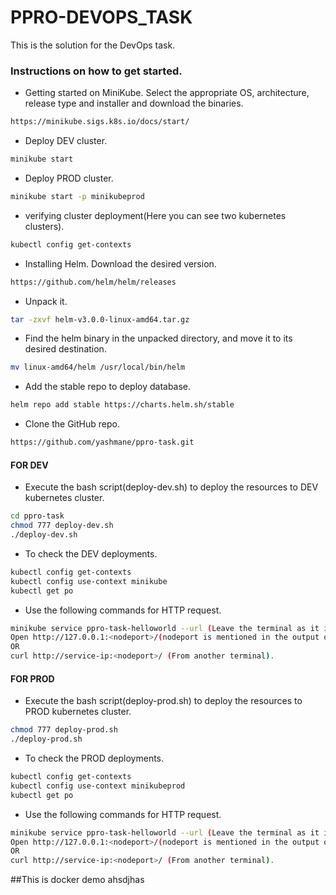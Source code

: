 # PPRO-DEVOPS_TASK
This is the solution for the DevOps task.

### Instructions on how to get started.

- Getting started on MiniKube. Select the appropriate OS, architecture, release type and installer and download the binaries.
```sh
https://minikube.sigs.k8s.io/docs/start/
```

- Deploy DEV cluster.
```sh
minikube start
```

- Deploy PROD cluster.
```sh
minikube start -p minikubeprod
```

- verifying cluster deployment(Here you can see two kubernetes clusters).
```sh
kubectl config get-contexts
```

- Installing Helm.
 Download the desired version.
```sh
https://github.com/helm/helm/releases
```

- Unpack it.
```sh
tar -zxvf helm-v3.0.0-linux-amd64.tar.gz
```

- Find the helm binary in the unpacked directory, and move it to its desired destination.
```sh
mv linux-amd64/helm /usr/local/bin/helm
```

- Add the stable repo to deploy database.
```sh
helm repo add stable https://charts.helm.sh/stable
```

- Clone the GitHub repo.
```sh
https://github.com/yashmane/ppro-task.git
```

#### FOR DEV
- Execute the bash script(deploy-dev.sh) to deploy the resources to DEV kubernetes cluster.
```sh
cd ppro-task
chmod 777 deploy-dev.sh
./deploy-dev.sh
```

- To check the DEV deployments.
```sh
kubectl config get-contexts
kubectl config use-context minikube
kubectl get po
```

- Use the following commands for HTTP request.
```sh
minikube service ppro-task-helloworld --url (Leave the terminal as it is).
Open http://127.0.0.1:<nodeport>/(nodeport is mentioned in the output of above command) in browser.
OR
curl http://service-ip:<nodeport>/ (From another terminal).
```

#### FOR PROD

- Execute the bash script(deploy-prod.sh) to deploy the resources to PROD kubernetes cluster.
```sh
chmod 777 deploy-prod.sh
./deploy-prod.sh
```

- To check the PROD deployments.
```sh
kubectl config get-contexts
kubectl config use-context minikubeprod
kubectl get po
```

- Use the following commands for HTTP request.
```sh
minikube service ppro-task-helloworld --url (Leave the terminal as it is).
Open http://127.0.0.1:<nodeport>/(nodeport is mentioned in the output of above command) in browser.
OR
curl http://service-ip:<nodeport>/ (From another terminal).
```

##This is docker demo ahsdjhas